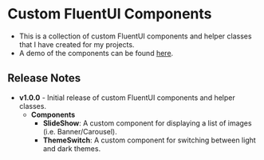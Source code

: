 # Custom FluentUI Components
- This is a collection of custom FluentUI components and helper classes that I have created for my projects. 
- A demo of the components can be found [here](https://github.com/marqdouj/BlazorDemo/).

## Release Notes
- **v1.0.0** - Initial release of custom FluentUI components and helper classes.
  - **Components**
	- **SlideShow**: A custom component for displaying a list of images (i.e. Banner/Carousel).
	- **ThemeSwitch**: A custom component for switching between light and dark themes.
